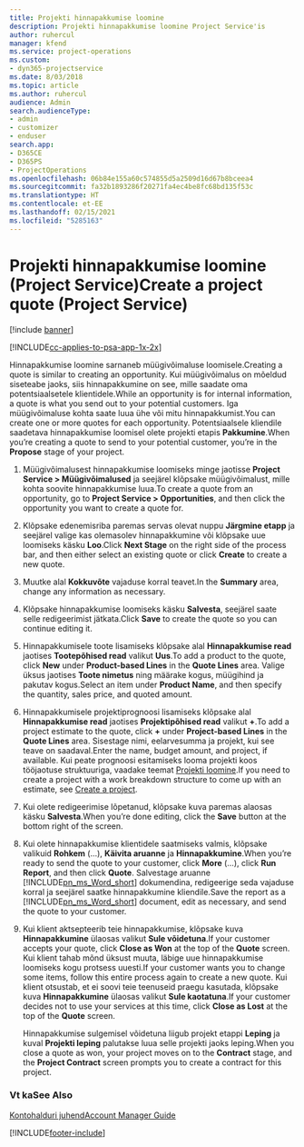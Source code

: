 ```yaml
---
title: Projekti hinnapakkumise loomine
description: Projekti hinnapakkumise loomine Project Service'is
author: ruhercul
manager: kfend
ms.service: project-operations
ms.custom:
- dyn365-projectservice
ms.date: 8/03/2018
ms.topic: article
ms.author: ruhercul
audience: Admin
search.audienceType:
- admin
- customizer
- enduser
search.app:
- D365CE
- D365PS
- ProjectOperations
ms.openlocfilehash: 06b84e155a60c574855d5a2509d16d67b8bceea4
ms.sourcegitcommit: fa32b1893286f20271fa4ec4be8fc68bd135f53c
ms.translationtype: HT
ms.contentlocale: et-EE
ms.lasthandoff: 02/15/2021
ms.locfileid: "5285163"
---
```

# <a name="create-a-project-quote-project-service"></a><span data-ttu-id="31718-103">Projekti hinnapakkumise loomine (Project Service)</span><span class="sxs-lookup"><span data-stu-id="31718-103">Create a project quote (Project Service)</span></span>

[!include [banner](../includes/psa-now-project-operations.md)]

[!INCLUDE[cc-applies-to-psa-app-1x-2x](../includes/cc-applies-to-psa-app-1x-2x.md)]

<span data-ttu-id="31718-104">Hinnapakkumise loomine sarnaneb müügivõimaluse loomisele.</span><span class="sxs-lookup"><span data-stu-id="31718-104">Creating a quote is similar to creating an opportunity.</span></span> <span data-ttu-id="31718-105">Kui müügivõimalus on mõeldud siseteabe jaoks, siis hinnapakkumine on see, mille saadate oma potentsiaalsetele klientidele.</span><span class="sxs-lookup"><span data-stu-id="31718-105">While an opportunity is for internal information, a quote is what you send out to your potential customers.</span></span> <span data-ttu-id="31718-106">Iga müügivõimaluse kohta saate luua ühe või mitu hinnapakkumist.</span><span class="sxs-lookup"><span data-stu-id="31718-106">You can create one or more quotes for each opportunity.</span></span> <span data-ttu-id="31718-107">Potentsiaalsele kliendile saadetava hinnapakkumise loomisel olete projekti etapis **Pakkumine**.</span><span class="sxs-lookup"><span data-stu-id="31718-107">When you’re creating a quote to send to your potential customer, you’re in the **Propose** stage of your project.</span></span>  
  
1. <span data-ttu-id="31718-108">Müügivõimalusest hinnapakkumise loomiseks minge jaotisse **Project Service > Müügivõimalused** ja seejärel klõpsake müügivõimalust, mille kohta soovite hinnapakkumise luua.</span><span class="sxs-lookup"><span data-stu-id="31718-108">To create a quote from an opportunity, go to **Project Service > Opportunities**, and then click the opportunity you want to create a quote for.</span></span>  
  
2. <span data-ttu-id="31718-109">Klõpsake edenemisriba paremas servas olevat nuppu **Järgmine etapp** ja seejärel valige kas olemasolev hinnapakkumine või klõpsake uue loomiseks käsku **Loo**.</span><span class="sxs-lookup"><span data-stu-id="31718-109">Click **Next Stage** on the right side of the process bar, and then either select an existing quote or click **Create** to create a new quote.</span></span>  
  
3. <span data-ttu-id="31718-110">Muutke alal **Kokkuvõte** vajaduse korral teavet.</span><span class="sxs-lookup"><span data-stu-id="31718-110">In the **Summary** area, change any information as necessary.</span></span>  
  
4. <span data-ttu-id="31718-111">Klõpsake hinnapakkumise loomiseks käsku **Salvesta**, seejärel saate selle redigeerimist jätkata.</span><span class="sxs-lookup"><span data-stu-id="31718-111">Click **Save** to create the quote so you can continue editing it.</span></span>  
  
5. <span data-ttu-id="31718-112">Hinnapakkumisele toote lisamiseks klõpsake alal **Hinnapakkumise read** jaotises **Tootepõhised read** valikut **Uus**.</span><span class="sxs-lookup"><span data-stu-id="31718-112">To add a product to the quote, click **New** under **Product-based Lines** in the **Quote Lines** area.</span></span> <span data-ttu-id="31718-113">Valige üksus jaotises **Toote nimetus** ning määrake kogus, müügihind ja pakutav kogus.</span><span class="sxs-lookup"><span data-stu-id="31718-113">Select an item under **Product Name**, and then specify the quantity, sales price, and quoted amount.</span></span>  
  
6. <span data-ttu-id="31718-114">Hinnapakkumisele projektiprognoosi lisamiseks klõpsake alal **Hinnapakkumise read** jaotises **Projektipõhised read** valikut **+**.</span><span class="sxs-lookup"><span data-stu-id="31718-114">To add a project estimate to the quote, click **+** under **Project-based Lines** in the **Quote Lines** area.</span></span> <span data-ttu-id="31718-115">Sisestage nimi, eelarvesumma ja projekt, kui see teave on saadaval.</span><span class="sxs-lookup"><span data-stu-id="31718-115">Enter the name, budget amount, and project, if available.</span></span> <span data-ttu-id="31718-116">Kui peate prognoosi esitamiseks looma projekti koos tööjaotuse struktuuriga, vaadake teemat [Projekti loomine](../psa/create-project.md).</span><span class="sxs-lookup"><span data-stu-id="31718-116">If you need to create a project with a work breakdown structure to come up with an estimate, see [Create a project](../psa/create-project.md).</span></span>  
  
7. <span data-ttu-id="31718-117">Kui olete redigeerimise lõpetanud, klõpsake kuva paremas alaosas käsku **Salvesta**.</span><span class="sxs-lookup"><span data-stu-id="31718-117">When you’re done editing, click the **Save** button at the bottom right of the screen.</span></span>  
  
8. <span data-ttu-id="31718-118">Kui olete hinnapakkumise klientidele saatmiseks valmis, klõpsake valikuid **Rohkem** (...), **Käivita aruanne** ja **Hinnapakkumine**.</span><span class="sxs-lookup"><span data-stu-id="31718-118">When you’re ready to send the quote to your customer, click **More** (…), click **Run Report**, and then click **Quote**.</span></span> <span data-ttu-id="31718-119">Salvestage aruanne [!INCLUDE[pn_ms_Word_short](../includes/pn-ms-word-short.md)] dokumendina, redigeerige seda vajaduse korral ja seejärel saatke hinnapakkumine kliendile.</span><span class="sxs-lookup"><span data-stu-id="31718-119">Save the report as a [!INCLUDE[pn_ms_Word_short](../includes/pn-ms-word-short.md)] document, edit as necessary, and send the quote to your customer.</span></span>  
  
9. <span data-ttu-id="31718-120">Kui klient aktsepteerib teie hinnapakkumise, klõpsake kuva **Hinnapakkumine** ülaosas valikut **Sule võidetuna**.</span><span class="sxs-lookup"><span data-stu-id="31718-120">If your customer accepts your quote, click **Close as Won** at the top of the **Quote** screen.</span></span> <span data-ttu-id="31718-121">Kui klient tahab mõnd üksust muuta, läbige uue hinnapakkumise loomiseks kogu protsess uuesti.</span><span class="sxs-lookup"><span data-stu-id="31718-121">If your customer wants you to change some items, follow this entire process again to create a new quote.</span></span> <span data-ttu-id="31718-122">Kui klient otsustab, et ei soovi teie teenuseid praegu kasutada, klõpsake kuva **Hinnapakkumine** ülaosas valikut **Sule kaotatuna**.</span><span class="sxs-lookup"><span data-stu-id="31718-122">If your customer decides not to use your services at this time, click **Close as Lost** at the top of the **Quote** screen.</span></span>  
  
   <span data-ttu-id="31718-123">Hinnapakkumise sulgemisel võidetuna liigub projekt etappi **Leping** ja kuval **Projekti leping** palutakse luua selle projekti jaoks leping.</span><span class="sxs-lookup"><span data-stu-id="31718-123">When you close a quote as won, your project moves on to the **Contract** stage, and the **Project Contract** screen prompts you to create a contract for this project.</span></span>  
  
### <a name="see-also"></a><span data-ttu-id="31718-124">Vt ka</span><span class="sxs-lookup"><span data-stu-id="31718-124">See Also</span></span>  
 [<span data-ttu-id="31718-125">Kontohalduri juhend</span><span class="sxs-lookup"><span data-stu-id="31718-125">Account Manager Guide</span></span>](../psa/account-manager-guide.md)


[!INCLUDE[footer-include](../includes/footer-banner.md)]